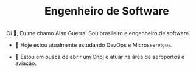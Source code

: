 <!--título-->
<div id="user-content-toc">
  <ul align="center">
    <summary>
      <h1 style="display: inline-block">Engenheiro de Software</h1>
    </summary>
  </ul>
</div>

<!-- Apresentação -->
<p>
  Oi 👋, Eu me chamo Alan Guerra! Sou brasileiro e engenheiro de software.

  - 🌱 Hoje estou atualmente estudando DevOps e Microsserviços.

  - 🔭 Estou em busca de abrir um Cnpj e atuar na área de aeroportos e aviação.
</p>

